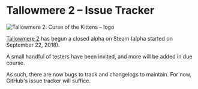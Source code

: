 # Tallowmere 2 – Issue Tracker

![Tallowmere 2: Curse of the Kittens – logo](https://i.imgur.com/LZxjbsB.png)

[Tallowmere 2](https://www.tallowmere2.com/) has begun a closed alpha on Steam (alpha started on September 22, 2018).

A small handful of testers have been invited, and more will be added in due course.

As such, there are now bugs to track and changelogs to maintain. For now, GitHub's issue tracker will suffice.
